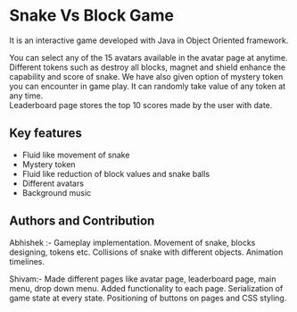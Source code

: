 
# Snake Vs Block Game

It is an interactive game developed with Java in Object Oriented framework.

You can select any of the 15 avatars available in the avatar page at anytime. Different tokens such as destroy all blocks, magnet and shield enhance the capability and score of snake.
We have also given option of mystery token you can encounter in game play. It can randomly take value of any token at any time.  
Leaderboard page stores the top 10 scores made by the user with date.

## Key features

- Fluid like movement of snake
- Mystery token
- Fluid like reduction of block values and snake balls
- Different avatars
- Background music


## Authors and Contribution

Abhishek :- Gameplay implementation. Movement of snake, blocks designing, tokens etc. Collisions of snake with different objects. Animation timelines.

Shivam:- Made different pages like avatar page, leaderboard page, main menu, drop down menu. Added functionality to each page. Serialization of game state at every state. Positioning of buttons on pages and CSS styling.

